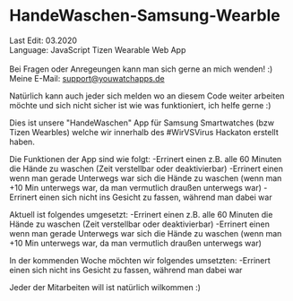 # HandeWaschen-Samsung-Wearble
Last Edit: 03.2020<br>
Language: JavaScript Tizen Wearable Web App
<br><br>
Bei Fragen oder Anregeungen kann man sich gerne an mich wenden! :)
Meine E-Mail:
support@youwatchapps.de

Natürlich kann auch jeder sich melden wo an diesem Code weiter arbeiten möchte und sich nicht sicher ist wie was funktioniert, ich helfe gerne :)

Dies ist unsere "HandeWaschen" App für Samsung Smartwatches (bzw Tizen Wearbles) welche wir innerhalb des #WirVSVirus Hackaton erstellt haben.

Die Funktionen der App sind wie folgt:
-Errinert einen z.B. alle 60 Minuten die Hände zu waschen (Zeit verstellbar oder deaktivierbar)
-Errinert einen wenn man gerade Unterwegs war sich die Hände zu waschen (wenn man +10 Min unterwegs war, da man vermutlich draußen unterwegs war)
-Errinert einen sich nicht ins Gesicht zu fassen, während man dabei war

Aktuell ist folgendes umgesetzt:
-Errinert einen z.B. alle 60 Minuten die Hände zu waschen (Zeit verstellbar oder deaktivierbar)
-Errinert einen wenn man gerade Unterwegs war sich die Hände zu waschen (wenn man +10 Min unterwegs war, da man vermutlich draußen unterwegs war)

In der kommenden Woche möchten wir folgendes umsetzten:
-Errinert einen sich nicht ins Gesicht zu fassen, während man dabei war

Jeder der Mitarbeiten will ist natürlich wilkommen :)
